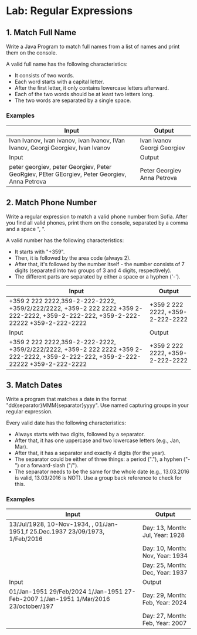 # Lab: Regular Expressions

## 1.	Match Full Name
Write a Java Program to match full names from a list of names and print them on the console.

A valid full name has the following characteristics:
-	It consists of two words.
-	Each word starts with a capital letter.
-	After the first letter, it only contains lowercase letters afterward.
-	Each of the two words should be at least two letters long.
-	The two words are separated by a single space.

### Examples

| Input  | Output |   
| ------ | ------ |
| Ivan Ivanov, Ivan ivanov, ivan Ivanov, IVan Ivanov, Georgi Georgiev, Ivan   Ivanov      | Ivan Ivanov Georgi Georgiev  |
| Input    | Output |
| peter georgiev, peter Georgiev, Peter GeoRgiev, PEter GEorgiev, Peter Georgiev, Anna Petrova      | Peter Georgiev Anna Petrova  |


## 2.	Match Phone Number
Write a regular expression to match a valid phone number from Sofia. After you find all valid phones, print them on the console, separated by a comma and a space ", ".

A valid number has the following characteristics:
-	It starts with "+359".
-	Then, it is followed by the area code (always 2).
-	After that, it's followed by the number itself - the number consists of 7 digits (separated into two groups of 3 and 4 digits, respectively). 
-	The different parts are separated by either a space or a hyphen ('-').


| Input  | Output |
| ------ | ------ |
| +359 2 222 2222,359-2-222-2222, +359/2/222/2222, +359-2 222 2222 +359 2-222-2222, +359-2-222-222, +359-2-222-22222 +359-2-222-2222 | +359 2 222 2222, +359-2-222-2222    |
| Input  | Output |
| +359 2 222 2222,359-2-222-2222, +359/2/222/2222, +359-2 222 2222 +359 2-222-2222, +359-2-222-222, +359-2-222-22222 +359-2-222-2222      | +359 2 222 2222, +359-2-222-2222   |



## 3.	Match Dates
Write a program that matches a date in the format "dd{separator}MMM{separator}yyyy". Use named capturing groups in your regular expression.

Every valid date has the following characteristics:
-	Always starts with two digits, followed by a separator.
-	After that, it has one uppercase and two lowercase letters (e.g., Jan, Mar).
-	After that, it has a separator and exactly 4 digits (for the year).
-	The separator could be either of three things: a period ("."), a hyphen ("-") or a forward-slash ("/").
-	The separator needs to be the same for the whole date (e.g., 13.03.2016 is valid, 13.03/2016 is NOT). Use a group back reference to check for this.


### Examples 

| Input  | Output |   
| ------ | ------ |
| 13/Jul/1928, 10-Nov-1934, , 01/Jan-1951,f 25.Dec.1937 23/09/1973, 1/Feb/2016 |     Day: 13, Month: Jul, Year: 1928    |
|                                |  Day: 10, Month: Nov, Year: 1934       |
|                                |  Day: 25, Month: Dec, Year: 1937       |
| Input  | Output |
| 01/Jan-1951 29/Feb/2024 1/Jan-1951 27-Feb-2007 1/Jan-1951 1/Mar/2016 23/october/197 |    Day: 29, Month: Feb, Year: 2024    |
|                                |  Day: 27, Month: Feb, Year: 2007      |